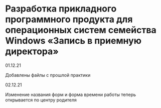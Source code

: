 # Разработка прикладного программного продукта для операционных систем семейства Windows «Запись в приемную директора»

01.12.21

Добавлены файлы с прошлой практики

02.12.21

Изменение названия форм и форма времени работы теперь открывается по центру родителя
